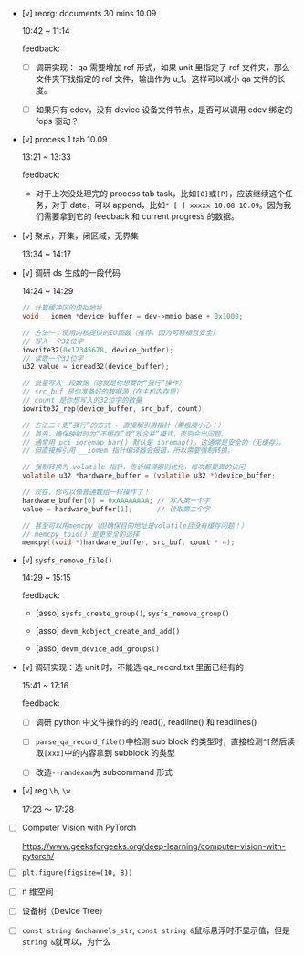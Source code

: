 * [v] reorg: documents 30 mins 10.09

    10:42 ~ 11:14

    feedback:

    * [ ] 调研实现： qa 需要增加 ref 形式，如果 unit 里指定了 ref 文件夹，那么文件夹下找指定的 ref 文件，输出作为 u_1。这样可以减小 qa 文件的长度。

    * [ ] 如果只有 cdev，没有 device 设备文件节点，是否可以调用 cdev 绑定的 fops 驱动？

* [v] process 1 tab 10.09

    13:21 ~ 13:33

    feedback:

    * 对于上次没处理完的 process tab task，比如`[O]`或`[P]`，应该继续这个任务，对于 date，可以 append，比如`* [ ] xxxxx 10.08 10.09`。因为我们需要拿到它的 feedback 和 current progress 的数据。

* [v] 聚点，开集，闭区域，无界集

    13:34 ~ 14:17

* [v] 调研 ds 生成的一段代码

    14:24 ~ 14:29

    ```c
    // 计算缓冲区的虚拟地址
    void __iomem *device_buffer = dev->mmio_base + 0x1000;

    // 方法一：使用内核提供的IO函数（推荐，因为可移植且安全）
    // 写入一个32位字
    iowrite32(0x12345678, device_buffer);
    // 读取一个32位字
    u32 value = ioread32(device_buffer);

    // 批量写入一段数据（这就是你想要的“强行”操作）
    // src_buf 是你准备好的数据源（在主机内存里）
    // count 是你想写入的32位字的数量
    iowrite32_rep(device_buffer, src_buf, count);

    // 方法二：更“强行”的方式 - 直接解引用指针（需极度小心！）
    // 首先，确保映射时为“不缓存”或“写合并”模式，否则会出问题。
    // 通常用 pci_ioremap_bar() 默认是 ioremap()，这通常是安全的（无缓存）。
    // 但直接解引用 __iomem 指针编译器会报错，所以需要强制转换。

    // 强制转换为 volatile 指针，告诉编译器别优化，每次都要真的访问
    volatile u32 *hardware_buffer = (volatile u32 *)device_buffer;

    // 现在，你可以像普通数组一样操作了！
    hardware_buffer[0] = 0xAAAAAAAA; // 写入第一个字
    value = hardware_buffer[1];      // 读取第二个字

    // 甚至可以用memcpy（但确保目的地址是volatile且没有缓存问题！）
    // memcpy_toio() 是更安全的选择
    memcpy((void *)hardware_buffer, src_buf, count * 4);
    ```

* [v] `sysfs_remove_file()`

    14:29 ~ 15:15

    feedback:

    * [asso] `sysfs_create_group()`, `sysfs_remove_group()`

    * [asso] `devm_kobject_create_and_add()`

    * [asso] `devm_device_add_groups()`

* [v] 调研实现：选 unit 时，不能选 qa_record.txt 里面已经有的

    15:41 ~ 17:16

    feedback:

    * [ ] 调研 python 中文件操作的的 read(), readline() 和 readlines()

    * [ ] `parse_qa_record_file()`中检测 sub block 的类型时，直接检测`^[`然后读取`[xxx]`中的内容拿到 subblock 的类型

    * [ ] 改造`--randexam`为 subcommand 形式

* [v] reg `\b`, `\w`

    17:23 ～ 17:28

* [ ] Computer Vision with PyTorch

    <https://www.geeksforgeeks.org/deep-learning/computer-vision-with-pytorch/>

* [ ] `plt.figure(figsize=(10, 8))`

* [ ] n 维空间

* [ ] 设备树（Device Tree）

* [ ] `const string &nchannels_str`, `const string &`鼠标悬浮时不显示值，但是`string &`就可以，为什么